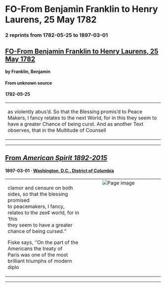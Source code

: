 
# FO-From Benjamin Franklin to Henry Laurens, 25 May 1782

### 2 reprints from 1782-05-25 to 1897-03-01

## [FO-From Benjamin Franklin to Henry Laurens, 25 May 1782](https://founders.archives.gov/documents/Franklin/01-37-02-0256)

#### by Franklin, Benjamin

#### From unknown source

#### 1782-05-25

<table style="width: 100%;"><tr><td style="width: 50%">

 as violently abus’d. So that the Blessing promis’d to Peace Makers, I fancy relates to the next World, for in this they seem to have a greater Chance of being curst. And as another Text observes, that in the Multitude of Counsell
</td></tr></table>

---

## [From _American Spirit 1892-2015_](https://archive.org/details/sim_american-spirit_1897-03_10_3/page/n15/mode/1up?view=theater)

#### 1897-03-01 &middot; [Washington, D.C., District of Columbia](http://dbpedia.org/resource/Washington%2C_D.C.)

<table style="width: 100%;"><tr><td style="width: 50%">

  
clamor and censure on both sides, so that the blessing promised  
to peacemakers, I fancy, relates to the zex¢ world, for in ‘this  
they seem to have a greater chance of being cursed.’’  
  
Fiske says, ‘‘On the part of the Americans the treaty of  
Paris was one of the most brilliant triumphs of modern diplo
</td><td style="width: 50%; max-height: 75%; margin: auto; display: block;">
<img alt="Page image" src="https://iiif.archive.org/iiif/sim_american-spirit_1897-03_10_3&#0036;15/pct:20.985401,17.278555,61.496350,8.391608/600,/0/default.jpg"/>
</td>
</tr></table>

---

